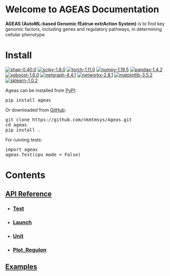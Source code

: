 # Welcome to AGEAS Documentation

**AGEAS (AutoML-based Genomic fEatrue extrAction System)** is to find key genomic factors, including genes and regulatory pathways, in determining cellular phenotype.



# Install

[![shap-0.40.0](https://img.shields.io/badge/shap-0.40.0-red)](http://github.com/slundberg/shap)
[![scipy-1.8.0](https://img.shields.io/badge/scipy-1.8.0-orange)](https://github.com/scipy/scipy)
[![torch-1.11.0](https://img.shields.io/badge/torch-1.11.0-yellow)](https://github.com/pytorch/pytorch)
[![numpy-1.19.5](https://img.shields.io/badge/numpy-1.19.5-green)](https://github.com/numpy/numpy)
[![pandas-1.4.2](https://img.shields.io/badge/pandas-1.4.2-blue)](https://github.com/pandas-dev/pandas)
[![xgboost-1.6.0](https://img.shields.io/badge/xgboost-1.6.0-indigo)](https://github.com/dmlc/xgboost)
[![netgraph-4.4.1](https://img.shields.io/badge/netgraph-4.4.1-violet)](https://github.com/paulbrodersen/netgraph)
[![networkx-2.8.1](https://img.shields.io/badge/networkx-2.8.1-black)](https://github.com/networkx/networkx)
[![matplotlib-3.5.2](https://img.shields.io/badge/matplotlib-3.5.2-silver)](https://github.com/matplotlib/matplotlib)
[![sklearn-1.0.2](https://img.shields.io/badge/sklearn-1.0.2-gold)](https://github.com/scikit-learn/scikit-learn)


Ageas can be installed from [PyPI](https://pypi.org/project/Ageas/):
<pre>
pip install ageas
</pre>

Or downloaded from [GitHub](https://github.com/nkmtmsys/Ageas/):
<pre>
git clone https://github.com/nkmtmsys/Ageas.git
cd ageas
pip install .
</pre>

For running tests:
<pre>
import ageas
ageas.Test(cpu_mode = False)
</pre>


# Contents

## [API Reference](https://nkmtmsys.github.io/Ageas/tutorial)
- ### [Test](https://nkmtmsys.github.io/Ageas/tutorial)

- ### [Launch](https://nkmtmsys.github.io/Ageas/apis/launch)

- ### [Unit](https://nkmtmsys.github.io/Ageas/tutorial)

- ### [Plot_Regulon](https://nkmtmsys.github.io/Ageas/tutorial)

## [Examples](https://nkmtmsys.github.io/Ageas/tutorial)
<!-- - ### [Launch](https://github.com/nkmtmsys/Ageas/)

- ### [Unit](https://github.com/nkmtmsys/Ageas/)

- ### [Plot_Regulon](https://github.com/nkmtmsys/Ageas/) -->
